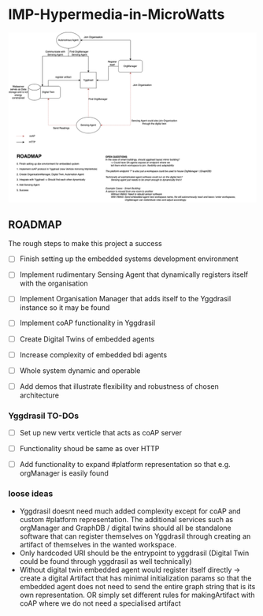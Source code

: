 # IMP-Hypermedia-in-MicroWatts


![drawio image](images/layout.drawio.png)

## ROADMAP
The rough steps to make this project a success

- [ ] Finish setting up the embedded systems development environment
- [ ] Implement rudimentary Sensing Agent that dynamically registers itself with the organisation
- [ ] Implement Organisation Manager that adds itself to the Yggdrasil instance so it may be found
- [ ] Implement coAP functionality in Yggdrasil
- [ ] Create Digital Twins of embedded agents
- [ ] Increase complexity of embedded bdi agents
- [ ] Whole system dynamic and operable
- [ ] Add demos that illustrate flexibility and robustness of chosen architecture


### Yggdrasil TO-DOs
- [ ] Set up new vertx verticle that acts as coAP server
- [ ] Functionality shoud be same as over HTTP
- [ ] Add functionality to expand #platform representation so that e.g. orgManager is easily found



### loose ideas
- Yggdrasil doesnt need much added complexity except for coAP and custom #platform representation. The additional services such as orgManager and GraphDB / digital twins should all be standalone software that can register themselves on Yggdrasil through creating an artifact of themselves in the wanted workspace.
- Only hardcoded URI should be the entrypoint to yggdrasil (Digital Twin could be found through yggdrasil as well technically)
- Without digital twin embedded agent would register itself directly -> create a digital Artifact that has minimal initialization params so that the embedded agent does not need to send the entire graph string that is its own representation. OR simply set different rules for makingArtifact with coAP where we do not need a specialised artifact